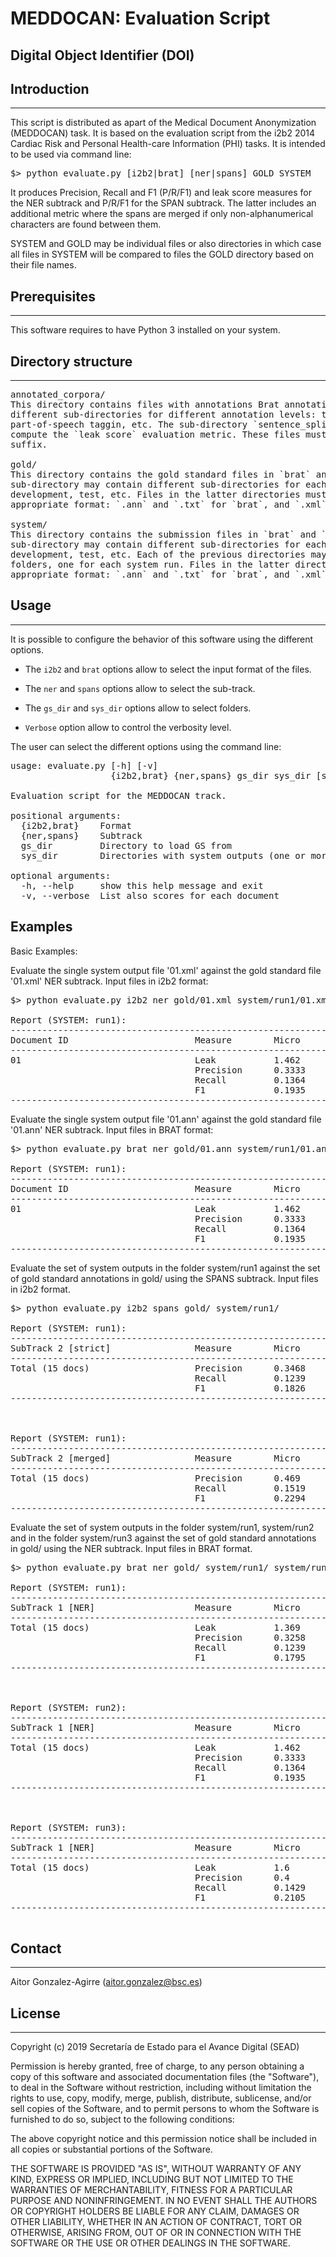 # MEDDOCAN: Evaluation Script

## Digital Object Identifier (DOI)


## Introduction
------------

This script is distributed as apart of the Medical Document Anonymization
(MEDDOCAN) task. It is based on the evaluation script from the i2b2 2014
Cardiac Risk and Personal Health-care Information (PHI) tasks. It is
intended to be used via command line:

<pre>
$> python evaluate.py [i2b2|brat] [ner|spans] GOLD SYSTEM
</pre>

It produces Precision, Recall and F1 (P/R/F1) and leak score measures for
the NER subtrack and P/R/F1 for the SPAN subtrack. The latter includes an
additional metric where the spans are merged if only non-alphanumerical
characters are found between them.

SYSTEM and GOLD may be individual files or also directories in which case
all files in SYSTEM will be compared to files the GOLD directory based on
their file names.


## Prerequisites
-------------

This software requires to have Python 3 installed on your system.


## Directory structure
-------------------

<pre>
annotated_corpora/
This directory contains files with annotations Brat annotation format. It may contain
different sub-directories for different annotation levels: tokens, sentence splitting,
part-of-speech taggin, etc. The sub-directory `sentence_splitting` is mandatory to 
compute the `leak score` evaluation metric. These files must be stored with `.ann` 
suffix.

gold/
This directory contains the gold standard files in `brat` and `i2b2` format. Each
sub-directory may contain different sub-directories for each data set: sample, train,
development, test, etc. Files in the latter directories must be in the
appropriate format: `.ann` and `.txt` for `brat`, and `.xml` for `i2b2`. 

system/
This directory contains the submission files in `brat` and `i2b2` format. Each
sub-directory may contain different sub-directories for each data set: sample, train,
development, test, etc. Each of the previous directories may contain any number of
folders, one for each system run. Files in the latter directories must be in the
appropriate format: `.ann` and `.txt` for `brat`, and `.xml` for `i2b2`. 
</pre> 


## Usage
-----


It is possible to configure the behavior of this software using the different options.


  - The `i2b2` and `brat` options allow to select the input format of the files.

  - The `ner` and `spans` options allow to select the sub-track.

  - The `gs_dir` and `sys_dir` options allow to select folders.
  
  - `Verbose` option allow to control the verbosity level.


The user can select the different options using the command line:

<pre>
usage: evaluate.py [-h] [-v]
                   {i2b2,brat} {ner,spans} gs_dir sys_dir [sys_dir ...]

Evaluation script for the MEDDOCAN track.

positional arguments:
  {i2b2,brat}    Format
  {ner,spans}    Subtrack
  gs_dir         Directory to load GS from
  sys_dir        Directories with system outputs (one or more)

optional arguments:
  -h, --help     show this help message and exit
  -v, --verbose  List also scores for each document
</pre>


## Examples

Basic Examples:

Evaluate the single system output file '01.xml' against the gold standard
file '01.xml' NER subtrack. Input files in i2b2 format:

<pre>
$> python evaluate.py i2b2 ner gold/01.xml system/run1/01.xml

Report (SYSTEM: run1):
------------------------------------------------------------
Document ID                        Measure        Micro
------------------------------------------------------------
01                                 Leak           1.462
                                   Precision      0.3333              
                                   Recall         0.1364              
                                   F1             0.1935              
------------------------------------------------------------
</pre>


Evaluate the single system output file '01.ann' against the gold standard
file '01.ann' NER subtrack. Input files in BRAT format:

<pre>
$> python evaluate.py brat ner gold/01.ann system/run1/01.ann

Report (SYSTEM: run1):
------------------------------------------------------------
Document ID                        Measure        Micro
------------------------------------------------------------
01                                 Leak           1.462
                                   Precision      0.3333              
                                   Recall         0.1364              
                                   F1             0.1935              
------------------------------------------------------------
</pre>

Evaluate the set of system outputs in the folder system/run1 against the
set of gold standard annotations in gold/ using the SPANS subtrack. Input
files in i2b2 format.

<pre>
$> python evaluate.py i2b2 spans gold/ system/run1/

Report (SYSTEM: run1):
------------------------------------------------------------
SubTrack 2 [strict]                Measure        Micro
------------------------------------------------------------
Total (15 docs)                    Precision      0.3468
                                   Recall         0.1239              
                                   F1             0.1826              
------------------------------------------------------------


                                                                      
Report (SYSTEM: run1):
------------------------------------------------------------
SubTrack 2 [merged]                Measure        Micro
------------------------------------------------------------
Total (15 docs)                    Precision      0.469
                                   Recall         0.1519              
                                   F1             0.2294              
------------------------------------------------------------
</pre>

Evaluate the set of system outputs in the folder system/run1, system/run2
and in the folder system/run3 against the set of gold standard annotations
in gold/ using the NER subtrack. Input files in BRAT format.

<pre>
$> python evaluate.py brat ner gold/ system/run1/ system/run2/ system/run3/

Report (SYSTEM: run1):
------------------------------------------------------------
SubTrack 1 [NER]                   Measure        Micro
------------------------------------------------------------
Total (15 docs)                    Leak           1.369
                                   Precision      0.3258              
                                   Recall         0.1239              
                                   F1             0.1795              
------------------------------------------------------------


                                                                      
Report (SYSTEM: run2):
------------------------------------------------------------
SubTrack 1 [NER]                   Measure        Micro
------------------------------------------------------------
Total (15 docs)                    Leak           1.462
                                   Precision      0.3333              
                                   Recall         0.1364              
                                   F1             0.1935              
------------------------------------------------------------


                                                                      
Report (SYSTEM: run3):
------------------------------------------------------------
SubTrack 1 [NER]                   Measure        Micro
------------------------------------------------------------
Total (15 docs)                    Leak           1.6
                                   Precision      0.4              
                                   Recall         0.1429              
                                   F1             0.2105              
------------------------------------------------------------

</pre>


## Contact
------

Aitor Gonzalez-Agirre (aitor.gonzalez@bsc.es)


## License
-------

Copyright (c) 2019 Secretaría de Estado para el Avance Digital (SEAD)

Permission is hereby granted, free of charge, to any person obtaining a 
copy of this software and associated documentation files (the "Software"), 
to deal in the Software without restriction, including without limitation 
the rights to use, copy, modify, merge, publish, distribute, sublicense, 
and/or sell copies of the Software, and to permit persons to whom the 
Software is furnished to do so, subject to the following conditions:

The above copyright notice and this permission notice shall be included 
in all copies or substantial portions of the Software.

THE SOFTWARE IS PROVIDED "AS IS", WITHOUT WARRANTY OF ANY KIND, EXPRESS 
OR IMPLIED, INCLUDING BUT NOT LIMITED TO THE WARRANTIES OF MERCHANTABILITY, 
FITNESS FOR A PARTICULAR PURPOSE AND NONINFRINGEMENT. IN NO EVENT SHALL THE 
AUTHORS OR COPYRIGHT HOLDERS BE LIABLE FOR ANY CLAIM, DAMAGES OR OTHER 
LIABILITY, WHETHER IN AN ACTION OF CONTRACT, TORT OR OTHERWISE, ARISING FROM, 
OUT OF OR IN CONNECTION WITH THE SOFTWARE OR THE USE OR OTHER DEALINGS IN 
THE SOFTWARE.

